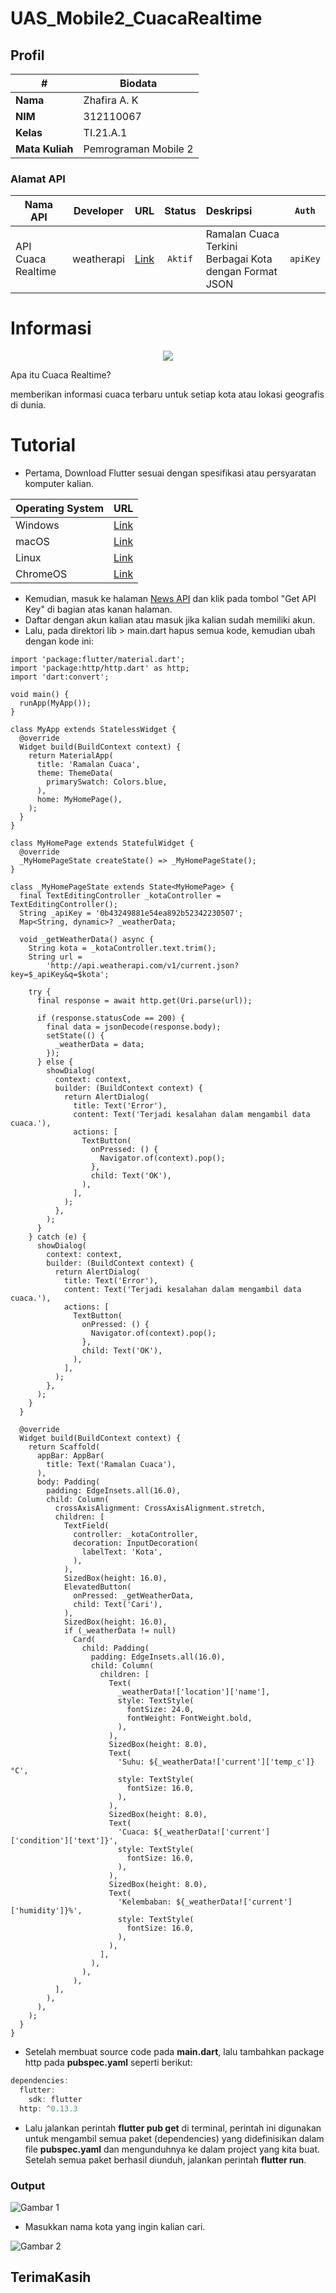 # UAS_Mobile2_CuacaRealtime

## Profil
| #               | Biodata              |
| --------------- | -------------------- |
| **Nama**        | Zhafira A. K         |
| **NIM**         | 312110067            |
| **Kelas**       | TI.21.A.1            |
| **Mata Kuliah** | Pemrograman Mobile 2 |

### Alamat API
| Nama API                        | Developer  |                          URL                          | Status  | Deskripsi                                                  |  `Auth`  |
| ------------------------------- | :--------: | :---------------------------------------------------: | :-----: | :--------------------------------------------------------- | :------: |
| API Cuaca Realtime |    weatherapi    |            [Link](https://www.weatherapi.com/)             | `Aktif` | Ramalan Cuaca Terkini Berbagai Kota dengan Format JSON                        | `apiKey` |

# Informasi

<p align="center">
 <img src="img/logo.png"/>
</p>

<p>Apa itu Cuaca Realtime?</p>
<p>
memberikan informasi cuaca terbaru untuk setiap kota atau lokasi geografis di dunia.

# Tutorial
- Pertama, Download Flutter sesuai dengan spesifikasi atau persyaratan komputer kalian.

|  Operating System  |                               URL                              |
| -------------------|:--------------------------------------------------------------:|
|  Windows           |  [Link](https://docs.flutter.dev/get-started/install/windows)  |
|  macOS             |  [Link](https://docs.flutter.dev/get-started/install/macos)    |
|  Linux             |  [Link](https://docs.flutter.dev/get-started/install/linux)    |
|  ChromeOS          |  [Link](https://docs.flutter.dev/get-started/install/chromeos) |

- Kemudian, masuk ke halaman [News API](https://www.weatherapi.com/) dan klik pada tombol "Get API Key" di bagian atas kanan halaman.
- Daftar dengan akun kalian atau masuk jika kalian sudah memiliki akun.
- Lalu, pada direktori lib > main.dart hapus semua kode, kemudian ubah dengan kode ini:

```
import 'package:flutter/material.dart';
import 'package:http/http.dart' as http;
import 'dart:convert';

void main() {
  runApp(MyApp());
}

class MyApp extends StatelessWidget {
  @override
  Widget build(BuildContext context) {
    return MaterialApp(
      title: 'Ramalan Cuaca',
      theme: ThemeData(
        primarySwatch: Colors.blue,
      ),
      home: MyHomePage(),
    );
  }
}

class MyHomePage extends StatefulWidget {
  @override
  _MyHomePageState createState() => _MyHomePageState();
}

class _MyHomePageState extends State<MyHomePage> {
  final TextEditingController _kotaController = TextEditingController();
  String _apiKey = '0b43249881e54ea892b52342230507';
  Map<String, dynamic>? _weatherData;

  void _getWeatherData() async {
    String kota = _kotaController.text.trim();
    String url =
        'http://api.weatherapi.com/v1/current.json?key=$_apiKey&q=$kota';

    try {
      final response = await http.get(Uri.parse(url));

      if (response.statusCode == 200) {
        final data = jsonDecode(response.body);
        setState(() {
          _weatherData = data;
        });
      } else {
        showDialog(
          context: context,
          builder: (BuildContext context) {
            return AlertDialog(
              title: Text('Error'),
              content: Text('Terjadi kesalahan dalam mengambil data cuaca.'),
              actions: [
                TextButton(
                  onPressed: () {
                    Navigator.of(context).pop();
                  },
                  child: Text('OK'),
                ),
              ],
            );
          },
        );
      }
    } catch (e) {
      showDialog(
        context: context,
        builder: (BuildContext context) {
          return AlertDialog(
            title: Text('Error'),
            content: Text('Terjadi kesalahan dalam mengambil data cuaca.'),
            actions: [
              TextButton(
                onPressed: () {
                  Navigator.of(context).pop();
                },
                child: Text('OK'),
              ),
            ],
          );
        },
      );
    }
  }

  @override
  Widget build(BuildContext context) {
    return Scaffold(
      appBar: AppBar(
        title: Text('Ramalan Cuaca'),
      ),
      body: Padding(
        padding: EdgeInsets.all(16.0),
        child: Column(
          crossAxisAlignment: CrossAxisAlignment.stretch,
          children: [
            TextField(
              controller: _kotaController,
              decoration: InputDecoration(
                labelText: 'Kota',
              ),
            ),
            SizedBox(height: 16.0),
            ElevatedButton(
              onPressed: _getWeatherData,
              child: Text('Cari'),
            ),
            SizedBox(height: 16.0),
            if (_weatherData != null)
              Card(
                child: Padding(
                  padding: EdgeInsets.all(16.0),
                  child: Column(
                    children: [
                      Text(
                        _weatherData!['location']['name'],
                        style: TextStyle(
                          fontSize: 24.0,
                          fontWeight: FontWeight.bold,
                        ),
                      ),
                      SizedBox(height: 8.0),
                      Text(
                        'Suhu: ${_weatherData!['current']['temp_c']}°C',
                        style: TextStyle(
                          fontSize: 16.0,
                        ),
                      ),
                      SizedBox(height: 8.0),
                      Text(
                        'Cuaca: ${_weatherData!['current']['condition']['text']}',
                        style: TextStyle(
                          fontSize: 16.0,
                        ),
                      ),
                      SizedBox(height: 8.0),
                      Text(
                        'Kelembaban: ${_weatherData!['current']['humidity']}%',
                        style: TextStyle(
                          fontSize: 16.0,
                        ),
                      ),
                    ],
                  ),
                ),
              ),
          ],
        ),
      ),
    );
  }
}
```
* Setelah membuat source code pada **main.dart**, lalu tambahkan package http pada **pubspec.yaml** seperti berikut:

```dart
dependencies:
  flutter:
    sdk: flutter
  http: ^0.13.3
```
* Lalu jalankan perintah **flutter pub get** di terminal, perintah ini digunakan untuk mengambil semua paket (dependencies) yang didefinisikan dalam file **pubspec.yaml** dan mengunduhnya ke dalam project yang kita buat. Setelah semua paket berhasil diunduh, jalankan perintah **flutter run**.
  
### Output
![Gambar 1](img/ss1.png)

- Masukkan nama kota yang ingin kalian cari.
  
![Gambar 2](img/ss2.png)

## TerimaKasih
